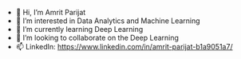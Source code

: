 - 👋 Hi, I’m Amrit Parijat
- 👀 I’m interested in Data Analytics and Machine Learning
- 🌱 I’m currently learning Deep Learning
- 💞️ I’m looking to collaborate on the Deep Learning
- 📫 LinkedIn: https://www.linkedin.com/in/amrit-parijat-b1a9051a7/

<!---
Amrit2303/Amrit2303 is a ✨ special ✨ repository because its `README.md` (this file) appears on your GitHub profile.
You can click the Preview link to take a look at your changes.
--->
